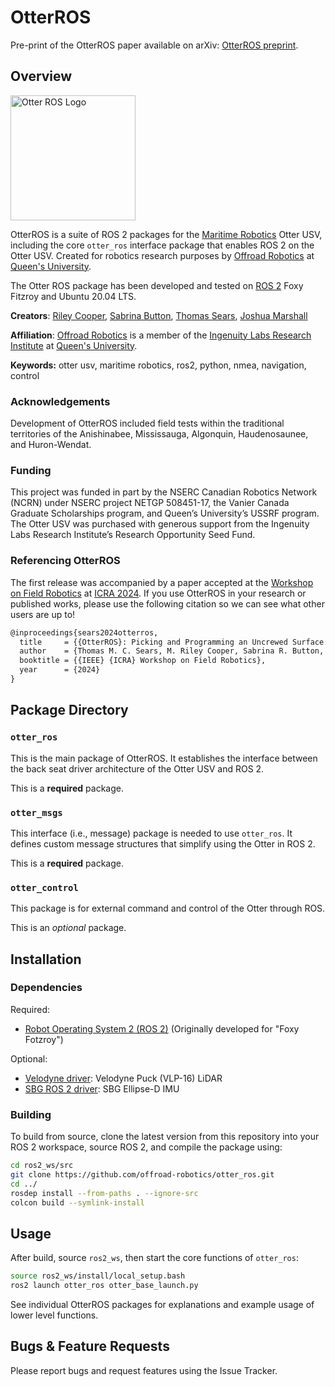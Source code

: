 # OtterROS

Pre-print of the OtterROS paper available on arXiv: [OtterROS preprint](https://arxiv.org/abs/2404.05627).

## Overview

<img src="https://i.imgur.com/4PBpnlb.png" alt="Otter ROS Logo" width="200"/>

OtterROS is a suite of ROS 2 packages for the [Maritime Robotics] Otter USV, including the core `otter_ros` interface package that enables ROS 2 on the Otter USV. Created for robotics research purposes by [Offroad Robotics] at [Queen's University].

The Otter ROS package has been developed and tested on [ROS 2] Foxy Fitzroy and Ubuntu 20.04 LTS.

**Creators**: [Riley Cooper](15mrc5@queensu.ca), [Sabrina Button](sabrina.button@queensu.ca), [Thomas Sears](thomas.sears@queensu.ca), [Joshua Marshall](joshua.marshall@queensu.ca)

**Affiliation**: [Offroad Robotics] is a member of the [Ingenuity Labs Research Institute] at [Queen's University].

**Keywords:** otter usv, maritime robotics, ros2, python, nmea, navigation, control

### Acknowledgements

Development of OtterROS included field tests within the traditional territories of the Anishinabee, Mississauga, Algonquin, Haudenosaunee, and Huron-Wendat.

### Funding

This project was funded in part by the NSERC Canadian Robotics Network (NCRN) under NSERC project NETGP 508451-17, the Vanier Canada Graduate Scholarships program, and Queen’s University’s USSRF program. The Otter USV was purchased with generous support from the Ingenuity Labs Research Institute’s Research Opportunity Seed Fund.

### Referencing OtterROS

The first release was accompanied by a paper accepted at the [Workshop on Field Robotics](https://norlab-ulaval.github.io/workshop_field_robotics_icra2024/) at [ICRA 2024](https://2024.ieee-icra.org/). If you use OtterROS in your research or published works, please use the following citation so we can see what other users are up to!

```latex
@inproceedings{sears2024otterros,
  title     = {{OtterROS}: Picking and Programming an Uncrewed Surface Vessel for Experimental Field Robotics Research with {ROS 2}},
  author    = {Thomas M. C. Sears, M. Riley Cooper, Sabrina R. Button, and Joshua A. Marshall},
  booktitle = {{IEEE} {ICRA} Workshop on Field Robotics},
  year      = {2024}
}
```

## Package Directory

### `otter_ros`
This is the main package of OtterROS. It establishes the interface between the back seat driver architecture of the Otter USV and ROS 2.

This is a **required** package.

### `otter_msgs`
This interface (i.e., message) package is needed to use `otter_ros`. It defines custom message structures that simplify using the Otter in ROS 2.

This is a **required** package.

### `otter_control`
This package is for external command and control of the Otter through ROS.

This is an *optional* package.

## Installation

### Dependencies

Required:
- [Robot Operating System 2 (ROS 2)](https://docs.ros.org/en/foxy/index.html) (Originally developed for "Foxy Fotzroy")

Optional:
- [Velodyne driver](https://github.com/ros-drivers/velodyne): Velodyne Puck (VLP-16) LiDAR
- [SBG ROS 2 driver](https://github.com/SBG-Systems/sbg_ros2_driver): SBG Ellipse-D IMU


### Building

To build from source, clone the latest version from this repository into your ROS 2 workspace, source ROS 2, and compile the package using:

```bash
cd ros2_ws/src
git clone https://github.com/offroad-robotics/otter_ros.git
cd ../
rosdep install --from-paths . --ignore-src
colcon build --symlink-install
```

## Usage

After build, source `ros2_ws`, then start the core functions of `otter_ros`:

```bash
source ros2_ws/install/local_setup.bash
ros2 launch otter_ros otter_base_launch.py
```

See individual OtterROS packages for explanations and example usage of lower level functions.

## Bugs & Feature Requests

Please report bugs and request features using the Issue Tracker.

[ROS 2]: http://www.ros.org
[Offroad Robotics]: https://offroad.engineering.queensu.ca/
[Queen's University]: https://queensu.ca
[Maritime Robotics]: https://www.maritimerobotics.com/
[Ingenuity Labs Research Institute]: https://ingenuitylabs.queensu.ca/
